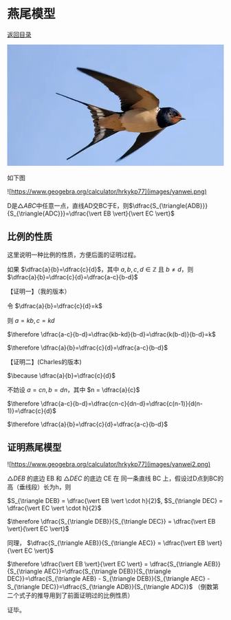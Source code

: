 <script>
MathJax = {
  tex: {
    inlineMath: [['$', '$'], ['\\(', '\\)']]
  }
};
</script>
<script id="MathJax-script" async
  src="https://cdn.jsdelivr.net/npm/mathjax@3/es5/tex-chtml.js">
</script>

# 燕尾模型

[返回目录](index.md)

![本图片来源于网络](images/hd.webp)

如下图

![https://www.geogebra.org/calculator/hrkykp77](images/yanwei.png)


D是$\triangle{ABC}$中任意一点，直线AD交BC于E，则$\dfrac{S_{\triangle{ADB}}}{S_{\triangle{ADC}}}=\dfrac{\vert EB \vert}{\vert EC \vert}$


## 比例的性质

这里说明一种比例的性质，方便后面的证明过程。

如果 $\dfrac{a}{b}=\dfrac{c}{d}$，其中 $a, b, c, d \in \mathbb{Z}$ 且 $b \neq d$，则 $\dfrac{a}{b}=\dfrac{c}{d}=\dfrac{a-c}{b-d}$

【证明一】（我的版本）

令 $\dfrac{a}{b}=\dfrac{c}{d}=k$

则 $a=kb, c=kd$

$\therefore \dfrac{a-c}{b-d}=\dfrac{kb-kd}{b-d}=\dfrac{k(b-d)}{b-d}=k$

$\therefore \dfrac{a}{b}=\dfrac{c}{d}=\dfrac{a-c}{b-d}$

【证明二】(Charles的版本)

$\because \dfrac{a}{b}=\dfrac{c}{d}$

不妨设 $a = cn, b = dn$，其中 $n = \dfrac{a}{c}$

$\therefore \dfrac{a-c}{b-d}=\dfrac{cn-c}{dn-d}=\dfrac{c(n-1)}{d(n-1)}=\dfrac{c}{d}$

$\therefore \dfrac{a}{b}=\dfrac{c}{d}=\dfrac{a-c}{b-d}$

## 证明燕尾模型

![https://www.geogebra.org/calculator/hrkykp77](images/yanwei2.png)

$\triangle DEB$ 的底边 EB 和 $\triangle DEC$ 的底边 CE 在 同一条直线 BC 上，假设过D点到BC的高（垂线段）长为h，则

$S_{\triangle DEB} = \dfrac{\vert EB \vert \cdot h}{2}$, 
$S_{\triangle DEC} = \dfrac{\vert EC \vert \cdot h}{2}$

$\therefore \dfrac{S_{\triangle DEB}}{S_{\triangle DEC}} = \dfrac{\vert EB \vert}{\vert EC \vert}$

同理，
$\dfrac{S_{\triangle AEB}}{S_{\triangle AEC}} = \dfrac{\vert EB \vert}{\vert EC \vert}$

$\therefore \dfrac{\vert EB \vert}{\vert EC \vert} = \dfrac{S_{\triangle AEB}}{S_{\triangle AEC}}=\dfrac{S_{\triangle DEB}}{S_{\triangle DEC}}=\dfrac{S_{\triangle AEB} - S_{\triangle DEB}}{S_{\triangle AEC} - S_{\triangle DEC}}=\dfrac{S_{\triangle ADB}}{S_{\triangle ADC}}$ （倒数第二个式子的推导用到了前面证明过的比例性质）

证毕。